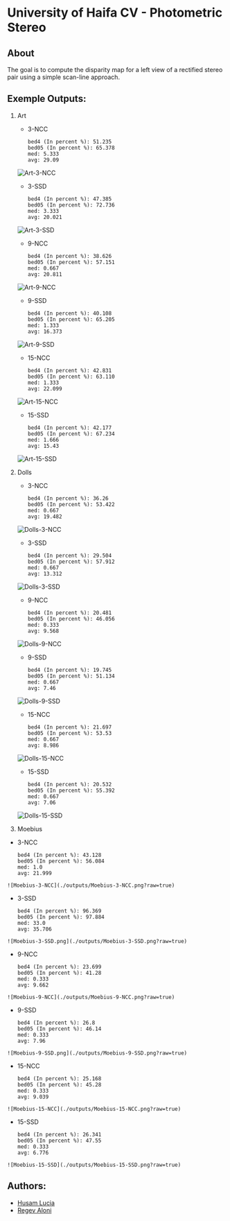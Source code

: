 # University of Haifa CV - Photometric Stereo

## About
The goal is to compute the disparity map for a left view of a rectified stereo pair using a simple scan-line approach.

## Exemple Outputs:
1. Art
   - 3-NCC
      ```
      bed4 (In percent %): 51.235
      bed05 (In percent %): 65.378
      med: 5.333
      avg: 29.09
      ```
    ![Art-3-NCC](./outputs/Art-3-NCC.png?raw=true)
   - 3-SSD
      ```
      bed4 (In percent %): 47.385 
      bed05 (In percent %): 72.736
      med: 3.333
      avg: 20.021
      ``` 
    ![Art-3-SSD](./outputs/Art-3-SSD.png?raw=true)
   - 9-NCC
      ```
      bed4 (In percent %): 38.626 
      bed05 (In percent %): 57.151
      med: 0.667
      avg: 20.811
      ```
    ![Art-9-NCC](./outputs/Art-9-NCC.png?raw=true)
   - 9-SSD
      ```
      bed4 (In percent %): 40.108
      bed05 (In percent %): 65.205
      med: 1.333
      avg: 16.373
      ``` 
    ![Art-9-SSD](./outputs/Art-9-SSD?raw=true)
   - 15-NCC
      ```
      bed4 (In percent %): 42.831
      bed05 (In percent %): 63.110
      med: 1.333
      avg: 22.099
      ```
    ![Art-15-NCC](./outputs/Art-15-NCC.png?raw=true)
   - 15-SSD
      ```
      bed4 (In percent %): 42.177
      bed05 (In percent %): 67.234
      med: 1.666
      avg: 15.43
      ``` 
    ![Art-15-SSD](./outputs/Art-15-SSD.png?raw=true)
    
2. Dolls
   - 3-NCC
      ```
      bed4 (In percent %): 36.26
      bed05 (In percent %): 53.422
      med: 0.667
      avg: 19.482
      ```
    ![Dolls-3-NCC](./outputs/Dolls-3-NCC.png?raw=true)
   - 3-SSD
      ```
      bed4 (In percent %): 29.504
      bed05 (In percent %): 57.912
      med: 0.667
      avg: 13.312
      ```
    ![Dolls-3-SSD](./outputs/Dolls-3-SSD.png?raw=true)
   - 9-NCC
      ```
      bed4 (In percent %): 20.481
      bed05 (In percent %): 46.056
      med: 0.333
      avg: 9.568
      ```
    ![Dolls-9-NCC](./outputs/Dolls-9-NCC.png?raw=true)
   - 9-SSD
      ```
      bed4 (In percent %): 19.745
      bed05 (In percent %): 51.134
      med: 0.667
      avg: 7.46
      ```
    ![Dolls-9-SSD](./outputs/Dolls-9-SSD.png?raw=true)
   - 15-NCC
      ```
      bed4 (In percent %): 21.697
      bed05 (In percent %): 53.53
      med: 0.667
      avg: 8.986
      ```
    ![Dolls-15-NCC](./outputs/Dolls-15-NCC.png?raw=true)
   - 15-SSD
      ```
      bed4 (In percent %): 20.532
      bed05 (In percent %): 55.392
      med: 0.667
      avg: 7.06
      ``` 
    ![Dolls-15-SSD](./outputs/Dolls-15-SSD.png?raw=true)
    
 3. Moebius
   - 3-NCC
      ```
      bed4 (In percent %): 43.128
      bed05 (In percent %): 56.084
      med: 1.0
      avg: 21.999
      ```
    ![Moebius-3-NCC](./outputs/Moebius-3-NCC.png?raw=true)
   - 3-SSD
      ```
      bed4 (In percent %): 96.369
      bed05 (In percent %): 97.884
      med: 33.0
      avg: 35.706
      ```
    ![Moebius-3-SSD.png](./outputs/Moebius-3-SSD.png?raw=true)
   - 9-NCC
      ```
      bed4 (In percent %): 23.699
      bed05 (In percent %): 41.28
      med: 0.333
      avg: 9.662
      ```
    ![Moebius-9-NCC](./outputs/Moebius-9-NCC.png?raw=true)
   - 9-SSD
      ```
      bed4 (In percent %): 26.8 
      bed05 (In percent %): 46.14
      med: 0.333
      avg: 7.96
      ```
    ![Moebius-9-SSD.png](./outputs/Moebius-9-SSD.png?raw=true)
   - 15-NCC
      ```
      bed4 (In percent %): 25.168
      bed05 (In percent %): 45.28
      med: 0.333
      avg: 9.039
      ```
    ![Moebius-15-NCC](./outputs/Moebius-15-NCC.png?raw=true)
   - 15-SSD
      ```
      bed4 (In percent %): 26.341
      bed05 (In percent %): 47.55
      med: 0.333
      avg: 6.776
      ``` 
    ![Moebius-15-SSD](./outputs/Moebius-15-SSD.png?raw=true)

## Authors:
- [Husam Lucia](https://www.linkedin.com/in/husam-lucia-6841b51a3)
- [Regev Aloni](https://www.linkedin.com/in/aloniregev)

